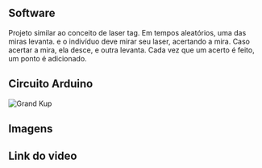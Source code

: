 ## Software
Projeto similar ao conceito de laser tag. Em tempos aleatórios, uma das miras levanta. e o indivíduo deve mirar seu laser, acertando a mira.
Caso acertar a mira, ela desce, e outra levanta. Cada vez que um acerto é feito, um ponto é adicionado.

## Circuito Arduino
![Grand Kup](https://user-images.githubusercontent.com/49030518/179756431-0ebf0138-9785-4c23-adb8-c94adddbdcbe.png)


## Imagens

## Link do video


